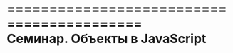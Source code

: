 ==========================================  
Семинар. Объекты в JavaScript  
==========================================  
